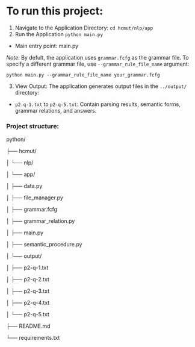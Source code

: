 # To run this project:
1. Navigate to the Application Directory:
`cd hcmut/nlp/app`
2. Run the Application 
`python main.py`
+ Main entry point: main.py

*Note*: By defult, the application uses `grammar.fcfg` as the grammar file. To specify a different grammar file, use `--grammar_rule_file_name` argument:

`python main.py --grammar_rule_file_name your_grammar.fcfg`

3. View Output: The application generates output files in the `../output/` directory:

+ `p2-q-1.txt` to `p2-q-5.txt`: Contain parsing results, semantic forms, grammar relations, and answers.

### Project structure:

python/

├── hcmut/

│   └── nlp/

│       └── app/

│           ├── data.py

│           ├── file_manager.py

│           ├── grammar.fcfg

│           ├── grammar_relation.py

│           ├── main.py

│           ├── semantic_procedure.py

│       └── output/

│           ├── p2-q-1.txt

│           ├── p2-q-2.txt

│           ├── p2-q-3.txt

│           ├── p2-q-4.txt

│           └── p2-q-5.txt

├── README.md

└── requirements.txt
